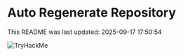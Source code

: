 # Auto Regenerate Repository

This README was last updated: 2025-09-17 17:50:54

 ![TryHackMe](https://tryhackme.com/badge/533634)